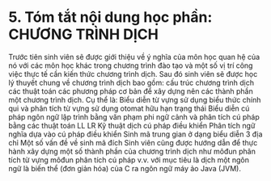 # 5. Tóm tắt nội dung học phần: CHƯƠNG TRÌNH DỊCH
Trước tiên sinh viên sẽ được giới thiệu về ý nghĩa của môn học quan hệ của nó với các môn học khác trong chương trình đào tạo và một số vị trí công việc thực tế cần kiến thức chương trình dịch. Sau đó sinh viên sẽ được học lý thuyết chung về chương trình dịch bao gồm: cấu trúc chương trình dịch các thuật toán các phương pháp cơ bản để xây dựng nên các thành phần một chương trình dịch. Cụ thể là: Biểu diễn từ vựng sử dụng biểu thức chính qui và phân tích từ vựng sử dụng otomat hữu hạn trạng thái Biểu diễn cú pháp ngôn ngữ lập trình bằng văn phạm phi ngữ cảnh và phân tích cú pháp bằng các thuật toán LL LR Kỹ thuật dịch cú pháp điều khiển Phân tích ngữ nghĩa dựa vào cú pháp điều khiển Sinh mã trung gian ở dạng biểu diễn 3 địa chỉ Một số vấn đề về sinh mã đích Sinh viên cũng được hướng dẫn để thực hành xây dựng một số thành phần của chương trình dịch như môđun phân tích từ vựng môđun phân tích cú pháp v.v. với mục tiêu là dịch một ngôn ngữ là biến thể (đơn giản hóa) của C ra ngôn ngữ máy ảo Java (JVM).

